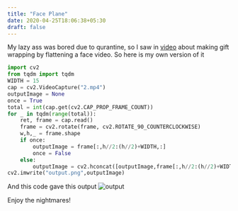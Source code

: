 ```yaml
---
title: "Face Plane"
date: 2020-04-25T18:06:38+05:30
draft: false
---
```


My lazy ass was bored due to qurantine, so I saw in [video](https://www.youtube.com/watch?v=nZM9Ko806Bg) about making gift wrapping by flattening a face video. So here is my own version of it

``` python
import cv2
from tqdm import tqdm
WIDTH = 15
cap = cv2.VideoCapture("2.mp4")
outputImage = None
once = True
total = int(cap.get(cv2.CAP_PROP_FRAME_COUNT))
for _ in tqdm(range(total)):
    ret, frame = cap.read()
    frame = cv2.rotate(frame, cv2.ROTATE_90_COUNTERCLOCKWISE)
    w,h,_ = frame.shape
    if once:
        outputImage = frame[:,h//2:(h//2)+WIDTH,:]
        once = False
    else:
        outputImage = cv2.hconcat([outputImage,frame[:,h//2:(h//2)+WIDTH,:]])
cv2.imwrite("output.png",outputImage)
```

And this code gave this output
![output](/images/output.png)

Enjoy the nightmares!
